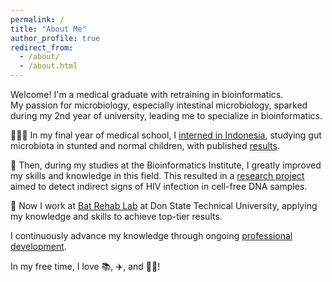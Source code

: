```yaml
---
permalink: /
title: "About Me"
author_profile: true
redirect_from: 
  - /about/
  - /about.html
---
```


Welcome! I'm a medical graduate with retraining in bioinformatics.<br>
My passion for microbiology, especially intestinal microbiology, sparked during my 2nd year of university, leading me to specialize in bioinformatics.<br>

🧑🏻‍🔬 In my final year of medical school, I [interned in Indonesia](https://github.com/iliapopov17/PNMIM), studying gut microbiota in stunted and normal children, with published [results](https://journals.plos.org/plosone/article?id=10.1371/journal.pone.0299349).<br>

🦠 Then, during my studies at the Bioinformatics Institute, I greatly improved my skills and knowledge in this field. This resulted in a [research project](https://github.com/iliapopov17/The-shadow-of-HIV) aimed to detect indirect signs of HIV infection in cell-free DNA samples.<br>

🦇 Now I work at [Bat Rehab Lab](https://github.com/PopovIILab) at Don State Technical University, applying my knowledge and skills to achieve top-tier results.<br>

I continuously advance my knowledge through ongoing [professional development](https://iliapopov17.github.io/certificates/).<br>

In my free time, I love 📚, ✈️, and 🚴🏻!